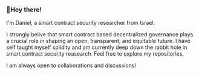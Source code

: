 ### 👋Hey there!

I'm Daniel, a smart contract security researcher from Israel.

 I strongly belive that smart contract based decentralized governance plays a crucial role in shaping an open, transparent, and equitable future. I have self taught myself solidity and am currently deep down the rabbit hole in smart contract security reasearch.
Feel free to explore my repositories. 

I am always open to collaborations and discussions!








